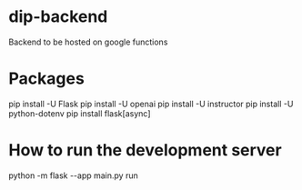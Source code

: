 # dip-backend
Backend to be hosted on google functions

# Packages
pip install -U Flask
pip install -U openai
pip install -U instructor
pip install -U python-dotenv 
pip install flask[async]

# How to run the development server
python -m flask --app main.py run